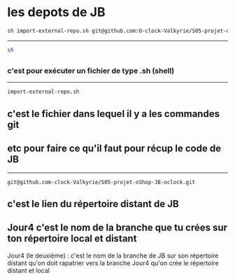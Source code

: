 # les depots de JB

```bash
sh import-external-repo.sh git@github.com:O-clock-Valkyrie/S05-projet-oShop-JB-oclock.git Jour4 Jour4
```

--------------------------------------------

```bash
sh 
```
##

### c'est pour exécuter un fichier de type .sh (shell)

--------------------------------------------

```bash
import-external-repo.sh
```

##  c'est le fichier dans lequel il y a les commandes git

## etc pour faire ce qu'il faut pour récup le code de JB
--------------------------------------------------
```bash
git@github.com-clock-Valkyrie/S05-projet-oShop-JB-oclock.git 
```

c'est le lien du répertoire distant de JB
--------------------------------------------------------------

Jour4
c'est le nom de la branche que tu crées sur ton répertoire local et distant
--------------------------------------------------------------------
Jour4
(le deuxième) : c'est le nom de la branche de JB sur son répertoire distant qu'on doit rapatrier vers la branche Jour4 qu'on crée le répertoire distant et local